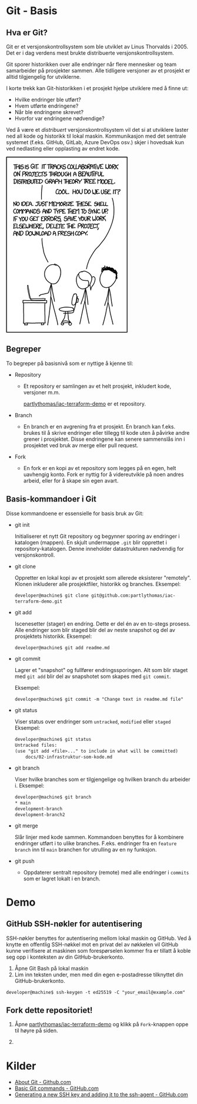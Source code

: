 # Git - Basis

## Hva er Git?
Git er et versjonskontrollsystem som ble utviklet av Linus Thorvalds i 2005. Det er i dag verdens mest brukte distribuerte versjonskontrollsystem.

Git sporer historikken over alle endringer når flere mennesker og team samarbeider på prosjekter sammen. Alle tidligere versjoner av et prosjekt er alltid tilgjengelig for utviklerne.

I korte trekk kan Git-historikken i et prosjekt hjelpe utviklere med å finne ut:
* Hvilke endringer ble utført?
* Hvem utførte endringene?
* Når ble endringene skrevet?
* Hvorfor var endringene nødvendige?

Ved å være et <i>distribuert</i> versjonskontrollsystem vil det si at utviklere laster ned all kode og historikk til lokal maskin. Kommunikasjon med det sentrale systemet (f.eks. GitHub, GitLab, Azure DevOps osv.) skjer i hovedsak kun ved nedlasting eller opplasting av endret kode.

![](/docs/img/01-git-basis/01-xkcd.png)

## Begreper
To begreper på basisnivå som er nyttige å kjenne til:

* Repository
    * Et repository er samlingen av et helt prosjekt, inkludert kode, versjoner m.m. <p>
    [partlythomas/iac-terraform-demo](https://github.com/partlythomas/iac-terraform-demo) er et repository.
* Branch
    * En branch er en avgrening fra et prosjekt. En branch kan f.eks. brukes til å skrive endringer eller tillegg til kode uten å påvirke andre grener i prosjektet. Disse endringene kan senere sammenslås inn i prosjektet ved bruk av merge eller pull request.

* Fork
    * En fork er en kopi av et repository som legges på en egen, helt uavhengig konto. Fork er nyttig for å videreutvikle på noen andres arbeid, eller for å skape sin egen avart.


## Basis-kommandoer i Git
Disse kommandoene er essensielle for basis bruk av Git:
* git init
    
    Initialiserer et nytt Git repository og begynner sporing av endringer i katalogen (mappen). En skjult undermappe `.git` blir opprettet i repository-katalogen. Denne inneholder datastrukturen nødvendig for versjonskontroll.
    
* git clone
    
    Oppretter en lokal kopi av et prosjekt som allerede eksisterer "remotely". Klonen inkluderer alle prosjektfiler, historikk og branches.
    Eksempel:

    ```console
    developer@machine$ git clone git@github.com:partlythomas/iac-terraform-demo.git
    ```

* git add
    
    Iscenesetter (stager) en endring. Dette er del én av en to-stegs prosess. Alle endringer som blir staged blir del av neste snapshot og del av prosjektets historikk.
    Eksempel:

    ```console
    developer@machine$ git add readme.md
    ```

* git commit
    
    Lagrer et "snapshot" og fullfører endringssporingen. Alt som blir staget med `git add` blir del av snapshotet som skapes med `git commit`.<p>
    Eksempel:

    ```console
    developer@machine$ git commit -m "Change text in readme.md file"
    ```

* git status
    
    Viser status over endringer som `untracked`, `modified` eller `staged`
    Eksempel:

    ```console
    developer@machine$ git status
    Untracked files:
  (use "git add <file>..." to include in what will be committed)
        docs/02-infrastruktur-som-kode.md
    ```

* git branch
    
    Viser hvilke branches som er tilgjengelige og hvilken branch du arbeider i.
    Eksempel:

    ```console
    developer@machine$ git branch
    * main
    development-branch
    development-branch2
    ```

* git merge

    Slår linjer med kode sammen. Kommandoen benyttes for å kombinere endringer utført i to ulike branches. F.eks. endringer fra en `feature branch` inn til `main` branchen for utrulling av en ny funksjon.


* git push
    * Oppdaterer sentralt repository (remote) med alle endringer i `commits` som er lagret lokalt i en branch.




# Demo

## GitHub SSH-nøkler for autentisering
SSH-nøkler benyttes for autentisering mellom lokal maskin og GitHub. Ved å knytte en offentlig SSH-nøkkel mot en privat del av nøkkelen vil GitHub kunne verifisere at maskinen som forespørselen kommer fra er tillatt å koble seg opp i konteksten av din GitHub-brukerkonto.

1. Åpne Git Bash på lokal maskin
2. Lim inn teksten under, men med din egen e-postadresse tilknyttet din GitHub-brukerkonto.
```console
developer@machine$ ssh-keygen -t ed25519 -C "your_email@example.com"
``` 


## Fork dette repositoriet!
1. Åpne [partlythomas/iac-terraform-demo](https://github.com/partlythomas/iac-terraform-demo) og klikk på `Fork`-knappen oppe til høyre på siden.

    
2. 




# Kilder
* [About Git - Github.com](https://docs.github.com/en/get-started/using-git/about-git)
* [Basic Git commands - GitHub.com](https://docs.github.com/en/get-started/using-git/about-git#basic-git-commands)
* [Generating a new SSH key and adding it to the ssh-agent - GitHub.com](https://docs.github.com/en/authentication/connecting-to-github-with-ssh/generating-a-new-ssh-key-and-adding-it-to-the-ssh-agent)